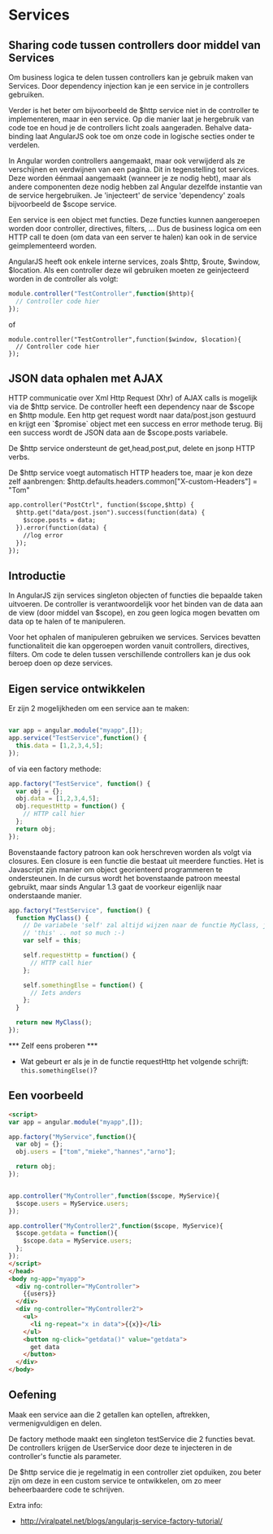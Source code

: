 # Services

## Sharing code tussen controllers door middel van Services

Om business logica te delen tussen controllers kan je gebruik maken van Services. Door dependency injection kan je een service in je controllers gebruiken.

Verder is het beter om bijvoorbeeld de $http service niet in de controller te implementeren, maar in een service. Op die manier laat je hergebruik van code toe en houd je de controllers licht zoals aangeraden. Behalve data-binding laat AngularJS ook toe om onze code in logische secties onder te verdelen.

In Angular worden controllers aangemaakt, maar ook verwijderd als ze verschijnen en verdwijnen van een pagina. Dit in tegenstelling tot services. Deze worden éénmaal aangemaakt (wanneer je ze nodig hebt), maar als andere componenten deze nodig hebben zal Angular dezelfde instantie van de service hergebruiken. Je 'injecteert' de service 'dependency' zoals bijvoorbeeld de $scope service.

Een service is een object met functies. Deze functies kunnen aangeroepen worden door controller, directives, filters, ...
Dus de business logica om een HTTP call te doen (om data van een server te halen) kan ook in de service geimplementeerd worden.

AngularJS heeft ook enkele interne services, zoals $http, $route, $window, $location. Als een controller deze wil gebruiken moeten ze geinjecteerd worden in de controller als volgt:

```js
module.controller("TestController",function($http){
  // Controller code hier
});
```

of

```
module.controller("TestController",function($window, $location){
  // Controller code hier
});
```

## JSON data ophalen met AJAX

HTTP communicatie over Xml Http Request (Xhr) of AJAX calls is mogelijk via de $http service.
De controller heeft een dependency naar de $scope en $http module.
Een http get request wordt naar data/post.json gestuurd en krijgt een
`$promise` object met een success en error methode terug.
Bij een success wordt de JSON data aan de $scope.posts variabele.

De $http service ondersteunt de get,head,post,put, delete en jsonp HTTP verbs.

De $http service voegt automatisch HTTP headers toe, maar je kon deze zelf aanbrengen:
$http.defaults.headers.common["X-custom-Headers"] = "Tom"

```html
app.controller("PostCtrl", function($scope,$http) {
  $http.get("data/post.json").success(function(data) {
    $scope.posts = data;
  }).error(function(data) {
    //log error
  });
});
```

## Introductie

In AngularJS zijn services singleton objecten of functies die bepaalde taken uitvoeren.
De controller is verantwoordelijk voor het binden van de data aan de view (door
middel van $scope), en zou geen logica mogen bevatten om data op te halen of te 
manipuleren.

Voor het ophalen of manipuleren gebruiken we services. Services bevatten
functionaliteit die kan opgeroepen worden vanuit controllers, directives, filters.
Om code te delen tussen verschillende controllers kan je dus ook beroep doen op
deze services.

## Eigen service ontwikkelen

Er zijn 2 mogelijkheden om een service aan te maken:

```js

var app = angular.module("myapp",[]);
app.service("TestService",function() {
  this.data = [1,2,3,4,5];
});

```

of via een factory methode:

```js
app.factory("TestService", function() {
  var obj = {};
  obj.data = [1,2,3,4,5];
  obj.requestHttp = function() {
    // HTTP call hier
  };
  return obj;
});
```

Bovenstaande factory patroon kan ook herschreven worden als volgt via closures. Een closure is een functie die bestaat uit meerdere functies. Het is Javascript zijn manier om object georienteerd programmeren te ondersteunen. In de cursus wordt het bovenstaande patroon meestal gebruikt, maar sinds Angular 1.3 gaat de voorkeur eigenlijk naar onderstaande manier.

```js
app.factory("TestService", function() {
  function MyClass() {
    // De variabele 'self' zal altijd wijzen naar de functie MyClass, je klasse dus. 
    // 'this' .. not so much :-)
    var self = this;

    self.requestHttp = function() {
      // HTTP call hier
    };

    self.somethingElse = function() {
      // Iets anders
    };
  }

  return new MyClass();
});
```

*** Zelf eens proberen ***

* Wat gebeurt er als je in de functie requestHttp het volgende schrijft: `this.somethingElse()`?

## Een voorbeeld

```html
<script>
var app = angular.module("myapp",[]);

app.factory("MyService",function(){
  var obj = {};
  obj.users = ["tom","mieke","hannes","arno"];

  return obj;
});


app.controller("MyController",function($scope, MyService){
  $scope.users = MyService.users;
});

app.controller("MyController2",function($scope, MyService){
  $scope.getdata = function(){
    $scope.data = MyService.users;
  };
});
</script>
</head>
<body ng-app="myapp">
  <div ng-controller="MyController">
    {{users}}
  </div>
  <div ng-controller="MyController2">
    <ul>
      <li ng-repeat="x in data">{{x}}</li>
    </ul>
    <button ng-click="getdata()" value="getdata">
      get data
    </button>
  </div>
</body>
```

## Oefening

Maak een service aan die 2 getallen kan optellen, aftrekken, vermenigvuldigen en delen.

De factory methode maakt een singleton testService die 2 functies bevat.
De controllers krijgen de UserService door deze te injecteren in de controller's functie als parameter.

De $http service die je regelmatig in een controller ziet opduiken, zou beter zijn om deze in een custom service te ontwikkelen, om zo meer beheerbaardere code te schrijven.

Extra info:

* http://viralpatel.net/blogs/angularjs-service-factory-tutorial/
